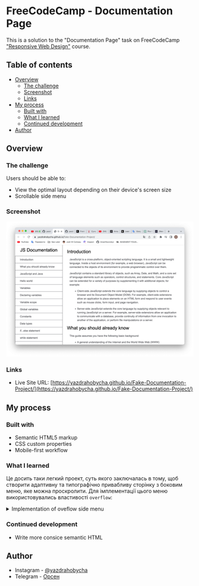 # FreeCodeCamp - Documentation Page

This is a solution to the "Documentation Page" task on FreeCodeCamp ["Responsive Web Design"](https://www.frontendmentor.io/challenges/product-preview-card-component-GO7UmttRfa) course.

## Table of contents

- [Overview](#overview)
  - [The challenge](#the-challenge)
  - [Screenshot](#screenshot)
  - [Links](#links)
- [My process](#my-process)
  - [Built with](#built-with)
  - [What I learned](#what-i-learned)
  - [Continued development](#continued-development)
- [Author](#author)

## Overview

### The challenge

Users should be able to:

- View the optimal layout depending on their device's screen size
- Scrollable side menu

### Screenshot

<p align="center">
  <img src="Снимок экрана 2023-02-11 в 12.59.42.png" alt="Project Photo"/>
</p>

### Links

- Live Site URL: [https://yazdrahobycha.github.io/Fake-Documentation-Project/](https://yazdrahobycha.github.io/Fake-Documentation-Project/)

## My process

### Built with

- Semantic HTML5 markup
- CSS custom properties
- Mobile-first workflow

### What I learned

Це досить таки легкий проект, суть якого заключалась в тому, щоб створити адаптивну та типографічно привабливу сторінку з боковим меню, яке можна проскролити. Для імплементації цього меню використовувались властивості `overflow`:

<details>
<summary>Implementation of oveflow side menu</summary>

```html
<nav id="navbar">
            <header>JS Documentation</header>
            <ul>
                <li><a class="nav-link" href="#introduction">Introduction</a></li>
                ...
                <li><a class="nav-link" href="#reference">Reference</a></li>
            </ul>
        </nav>
```

```css
#navbar ul {
    margin: 1rem 0;
    overflow-y: auto;
    overflow-x: hidden;
    height: 207px;
    border: 1px solid;
}
```

</details>

### Continued development

- Write more consice semantic HTML

## Author

- Instagram - [@yazdrahobycha](https://instagram.com/yazdrahobycha?igshid=YmMyMTA2M2Y=)
- Telegram - [Орсен](https://t.me/yazdrahobb)
